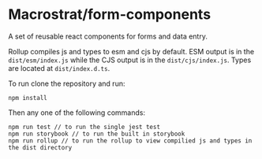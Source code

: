 # Macrostrat/form-components

A set of reusable react components for forms and data entry.

Rollup compiles js and types to esm and cjs by default. ESM output is in the `dist/esm/index.js` while the CJS output is in the `dist/cjs/index.js`. Types are located at `dist/index.d.ts`.

To run clone the repository and run:

```
npm install
```

Then any one of the following commands:

```
npm run test // to run the single jest test
npm run storybook // to run the built in storybook
npm run rollup // to run the rollup to view compilied js and types in the dist directory
```

